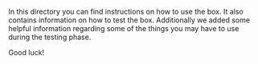 In this directory you can find instructions on how to use the box. It also contains information on how to test the box. Additionally we added some helpful information regarding some of the things you may have to use during the testing phase.

Good luck!
